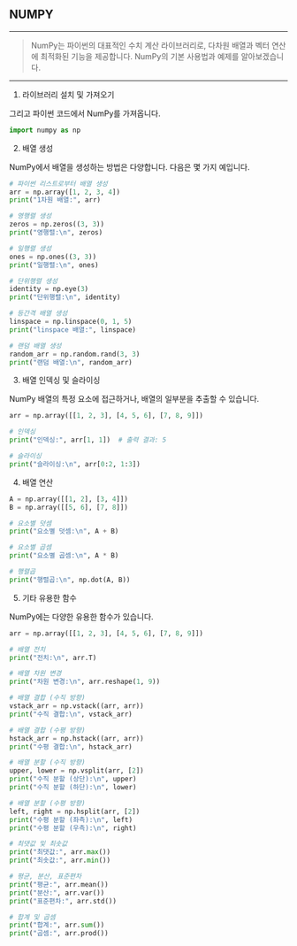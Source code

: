 ## NUMPY
---
>NumPy는 파이썬의 대표적인 수치 계산 라이브러리로, 다차원 배열과 벡터 연산에 최적화된 기능을 제공합니다. NumPy의 기본 사용법과 예제를 알아보겠습니다.
---

1. 라이브러리 설치 및 가져오기

그리고 파이썬 코드에서 NumPy를 가져옵니다.

```python
import numpy as np
```


2. 배열 생성

NumPy에서 배열을 생성하는 방법은 다양합니다. 다음은 몇 가지 예입니다.

```python
# 파이썬 리스트로부터 배열 생성
arr = np.array([1, 2, 3, 4])
print("1차원 배열:", arr)

# 영행렬 생성
zeros = np.zeros((3, 3))
print("영행렬:\n", zeros)

# 일행렬 생성
ones = np.ones((3, 3))
print("일행렬:\n", ones)

# 단위행렬 생성
identity = np.eye(3)
print("단위행렬:\n", identity)

# 등간격 배열 생성
linspace = np.linspace(0, 1, 5)
print("linspace 배열:", linspace)

# 랜덤 배열 생성
random_arr = np.random.rand(3, 3)
print("랜덤 배열:\n", random_arr)
```


3. 배열 인덱싱 및 슬라이싱

NumPy 배열의 특정 요소에 접근하거나, 배열의 일부분을 추출할 수 있습니다.

```python
arr = np.array([[1, 2, 3], [4, 5, 6], [7, 8, 9]])

# 인덱싱
print("인덱싱:", arr[1, 1])  # 출력 결과: 5

# 슬라이싱
print("슬라이싱:\n", arr[0:2, 1:3])
```


4. 배열 연산

```python
A = np.array([[1, 2], [3, 4]])
B = np.array([[5, 6], [7, 8]])

# 요소별 덧셈
print("요소별 덧셈:\n", A + B)

# 요소별 곱셈
print("요소별 곱셈:\n", A * B)

# 행렬곱
print("행렬곱:\n", np.dot(A, B))
```


5. 기타 유용한 함수

NumPy에는 다양한 유용한 함수가 있습니다.

```python
arr = np.array([[1, 2, 3], [4, 5, 6], [7, 8, 9]])

# 배열 전치
print("전치:\n", arr.T)

# 배열 차원 변경
print("차원 변경:\n", arr.reshape(1, 9))

# 배열 결합 (수직 방향)
vstack_arr = np.vstack((arr, arr))
print("수직 결합:\n", vstack_arr)

# 배열 결합 (수평 방향)
hstack_arr = np.hstack((arr, arr))
print("수평 결합:\n", hstack_arr)

# 배열 분할 (수직 방향)
upper, lower = np.vsplit(arr, [2])
print("수직 분할 (상단):\n", upper)
print("수직 분할 (하단):\n", lower)

# 배열 분할 (수평 방향)
left, right = np.hsplit(arr, [2])
print("수평 분할 (좌측):\n", left)
print("수평 분할 (우측):\n", right)

# 최댓값 및 최솟값
print("최댓값:", arr.max())
print("최솟값:", arr.min())

# 평균, 분산, 표준편차
print("평균:", arr.mean())
print("분산:", arr.var())
print("표준편차:", arr.std())

# 합계 및 곱셈
print("합계:", arr.sum())
print("곱셈:", arr.prod())
```
